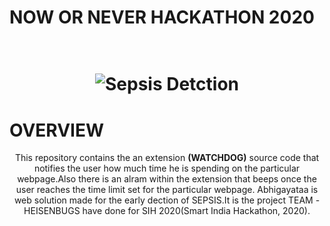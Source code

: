 # NOW OR NEVER HACKATHON 2020
<h1 align="center">
  <br>
   <img src="./images.jpg" alt="Sepsis Detction" title="Abhigyataa" />
  <br>
</h1>

# OVERVIEW

<p align="center">
  This repository contains the an extension <strong>(WATCHDOG)</strong> source code that notifies the user how much time he is spending on the particular webpage.Also there is an alram within the extension that beeps once the user reaches the time limit set for the particular webpage. 
  Abhigayataa is web solution made for the early dection of SEPSIS.It is the project TEAM - HEISENBUGS have done for SIH 2020(Smart India Hackathon, 2020).
</p>
